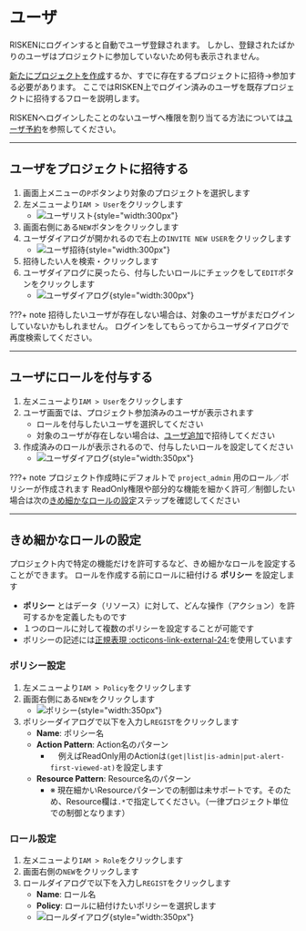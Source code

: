 # ユーザ

RISKENにログインすると自動でユーザ登録されます。
しかし、登録されたばかりのユーザはプロジェクトに参加していないため何も表示されません。

[新たにプロジェクトを作成](/risken/project/#_2)するか、すでに存在するプロジェクトに招待->参加する必要があります。
ここではRISKEN上でログイン済みのユーザを既存プロジェクトに招待するフローを説明します。

RISKENへログインしたことのないユーザへ権限を割り当てる方法については[ユーザ予約](/risken/user_reservation/#_2)を参照してください。

---

## ユーザをプロジェクトに招待する

1. 画面上メニューの`P`ボタンより対象のプロジェクトを選択します
2. 左メニューより`IAM > User`をクリックします
    - ![ユーザリスト](/img/risken/user_list.png){style="width:300px"}
3. 画面右側にある`NEW`ボタンをクリックします
4. ユーザダイアログが開かれるので右上の`INVITE NEW USER`をクリックします
    - ![ユーザ招待](/img/risken/user_invite.png){style="width:300px"}
5. 招待したい人を検索・クリックします
6. ユーザダイアログに戻ったら、付与したいロールにチェックをして`EDIT`ボタンをクリックします
    - ![ユーザダイアログ](/img/risken/user_dialog.png){style="width:300px"}

???+ note
    招待したいユーザが存在しない場合は、対象のユーザがまだログインしていないかもしれません。
    ログインをしてもらってからユーザダイアログで再度検索してください。

---

## ユーザにロールを付与する

1. 左メニューより`IAM > User`をクリックします
2. ユーザ画面では、プロジェクト参加済みのユーザが表示されます
    - ロールを付与したいユーザを選択してください
    - 対象のユーザが存在しない場合は、[ユーザ追加](/risken/user/#_2)で招待してください
3. 作成済みのロールが表示されるので、付与したいロールを設定してください
    - ![ユーザダイアログ](/img/risken/user_dialog.png){style="width:350px"}

???+ note
    プロジェクト作成時にデフォルトで `project_admin` 用のロール／ポリシーが作成されます
    ReadOnly権限や部分的な機能を細かく許可／制御したい場合は次の[きめ細かなロールの設定](/risken/user/#_4)ステップを確認してください

---

## きめ細かなロールの設定

プロジェクト内で特定の機能だけを許可するなど、きめ細かなロールを設定することができます。
ロールを作成する前にロールに紐付ける **ポリシー** を設定します

- **ポリシー** とはデータ（リソース）に対して、どんな操作（アクション）を許可するかを定義したものです
- １つのロールに対して複数のポリシーを設定することが可能です
- ポリシーの記述には[正規表現  :octicons-link-external-24:](https://github.com/google/re2/wiki/Syntax)を使用しています

### ポリシー設定

1. 左メニューより`IAM > Policy`をクリックします
2. 画面右側にある`NEW`をクリックします
    - ![ポリシー](/img/risken/user_policy.png){style="width:350px"}
3. ポリシーダイアログで以下を入力し`REGIST`をクリックします
    - **Name**: ポリシー名
    - **Action Pattern**: Action名のパターン
        - 　例えばReadOnly用のActionは`(get|list|is-admin|put-alert-first-viewed-at)`を設定します
    - **Resource Pattern**: Resource名のパターン
        - ※ 現在細かいResourceパターンでの制御は未サポートです。そのため、Resource欄は`.*`で指定してください。（一律プロジェクト単位での制御となります）

### ロール設定
1. 左メニューより`IAM > Role`をクリックします
2. 画面右側の`NEW`をクリックします
3. ロールダイアログで以下を入力し`REGIST`をクリックします
    - **Name**: ロール名
    - **Policy**: ロールに紐付けたいポリシーを選択します
    - ![ロールダイアログ](/img/risken/user_role_dialog.png){style="width:350px"}

